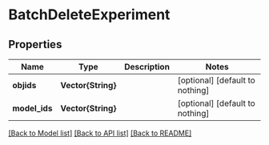 # BatchDeleteExperiment


## Properties
Name | Type | Description | Notes
------------ | ------------- | ------------- | -------------
**objids** | **Vector{String}** |  | [optional] [default to nothing]
**model_ids** | **Vector{String}** |  | [optional] [default to nothing]


[[Back to Model list]](../README.md#models) [[Back to API list]](../README.md#api-endpoints) [[Back to README]](../README.md)


